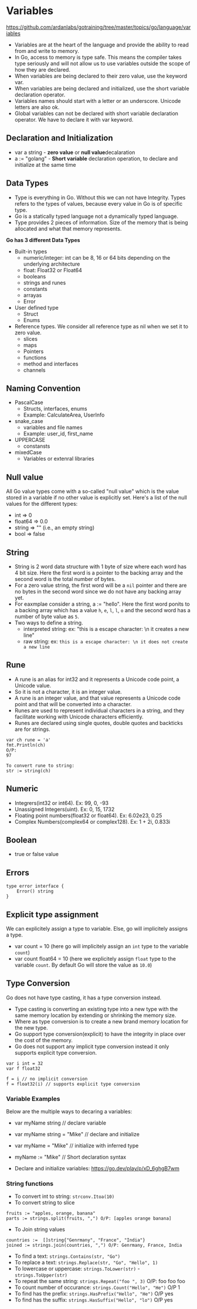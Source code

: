 # Variables
https://github.com/ardanlabs/gotraining/tree/master/topics/go/language/variables
 
- Variables are at the heart of the language and provide the ability to read from and write to memory. 
- In Go, access to memory is type safe. This means the compiler takes type seriously and will not allow us to use variables outside the scope of how they are declared.
- When variables are being declared to their zero value, use the keyword var.
- When variables are being declared and initialized, use the short variable declaration operator.
- Variables names should start with a letter or an underscore. Unicode letters are also ok.
- Global variables can not be declared with short variable declaration operator. We have to declare it with var keyword.

## Declaration and Initialization
- var a string - **zero value** or **null value**decalaration
- a := "golang" - **Short variable** declaration operation, to declare and initialize at the same time

## Data Types
- Type is everything in Go. Without this we can not have Integrity. Types refers to the types of values, because every value in Go is of specific type.
- Go is a statically typed language not a dynamically typed language.
- Type provides 2 pieces of information. Size of the memory that is being allocated and what that memory represents.

**Go has 3 different Data Types**
- Built-in types
    - numeric/integer: int can be 8, 16 or 64 bits depending on the underlying architecture
    - float: Float32 or Float64
    - booleans
    - strings and runes
    - constants
    - arrayas
    - Error
- User defined type 
    - Struct
    - Enums
- Reference types. We consider all reference type as nil when we set it to zero value.
    - slices
    - maps
    - Pointers
    - functions 
    - method and interfaces
    - channels 

## Naming Convention
- PascalCase
    - Structs, interfaces, enums
    - Example: CalculateArea, UserInfo
- snake_case
    - variables and file names
    - Example: user_id, first_name
- UPPERCASE
    - constansts
- mixedCase
    - Variables or extenral libraries    

## Null value
All Go value types come with a so-called "null value" which is the value stored in a variable if no other value is explicitly set.
Here's a list of the null values for the different types:
- int => 0
- float64 => 0.0
- string => "" (i.e., an empty string)
- bool => false

## String 
- String is 2 word data structure with 1 byte of size where each word has 4 bit size. Here the first word is a pointer to the backing array and the second word is the total number of bytes.
- For a zero value string, the first word will be a `nil` pointer and there are no bytes in the second word since we do not have any backing array yet.
- For eaxmplae consider a string, a := "hello". Here the first word ponits to a backing array which has a value `h`, `e`, `l`, `l`, `o` and the second word has a number of byte value as `5`.
- Two ways to define a string.
    - interpreted string: ex: "this is a escape character: \n it creates a new line"
    - raw string: ex: `this is a escape character: \n it does not create a new line`

## Rune
- A rune is an alias for int32 and it represents a Unicode code point, a Unicode value.
- So it is not a character, it is an integer value.
- A rune is an integer value, and that value represents a Unicode code point and that will be converted into a character.
- Runes are used to represent individual characters in a string, and they facilitate working with Unicode characters efficiently.
- Runes are declared using single quotes, double quotes and backticks are for strings.

```
var ch rune = 'a'
fmt.Println(ch)
O/P:
97

To convert rune to string:
str := string(ch)
```

## Numeric
- Integrers(int32 or int64). Ex: 99, 0, -93
- Unassigned Integers(uint). Ex: 0, 15, 1732
- Floating point numbers(float32 or float64). Ex: 6.02e23, 0.25
- Complex Numbers(complex64 or complex128). Ex: 1 + 2i, 0.833i

## Boolean
- true or false value

## Errors 
```
type error interface {
    Error() string
}
```

## Explicit type assignment
We can explicitely assign a type to variable. Else, go will implicitely assigns a type.
- var count = 10 (here go will implicitely assign an `int` type to the variable `count`)
- var count float64 = 10 (here we explicitely assign `float` type to the variable `count`. By default Go will store the value as `10.0`)

## Type Conversion
Go does not have type casting, it has a type conversion instead. 
- Type casting is converting an existing type into a new type with the same memory location by extending or shrinking the memory size.
- Where as type conversion is to create a new brand memory location for the new type.
- Go support type conversion(explicit) to have the integrity in place over the cost of the memory.
- Go does not support any implicit type conversion instead it only supports explicit type conversion.
```
var i int = 32
var f float32

f = i // no implicit conversion
f = float32(i) // supports explicit type conversion
```

### Variable Examples

Below are the multiple ways to decaring a variables:
- var myName string // declare variable
- var myName string = "Mike" // declare and initialize
- var myName = "Mike" // initialize with inferred type
- myName := "Mike" // Short declaration syntax

- Declare and initialize variables: https://go.dev/play/p/xD_6ghgB7wm

### String functions
- To convert int to string: `strconv.Itoa(10)`
- To convert string to slice
```
fruits := "apples, orange, banana"
parts := strings.split(fruits, ",") O/P: [apples orange banana]
```
- To Join string values
```
countries :=  []string{"Genrmany", "France", "India"}
joined := strings.join(countries, ",") O/P: Genrmany, France, India
```
- To find a text: `strings.Contains(str, "Go")`
- To replace a text: `strings.Replace(str, "Go", "Hello", 1)`
- To lowercase or uppercase: `strings.ToLower(str)` - `strings.ToUpper(str)`
- To repeat the same string: `strings.Repeat("foo ", 3)` O/P: foo foo foo
- To count number of occurance: `strings.Count("Hello", "He")` O/P 1
- To find has the prefix: `strings.HasPrefix("Hello", "He")` O/P yes
- To find has the suffix: `strings.HasSuffix("Hello", "lo")` O/P yes

